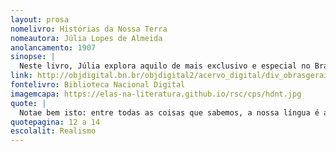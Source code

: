 ```yaml
---
layout: prosa
nomelivro: Histórias da Nossa Terra
nomeautora: Júlia Lopes de Almeida
anolancamento: 1907
sinopse: |
  Neste livro, Júlia explora aquilo de mais exclusivo e especial no Brasil, desde a cultura, história e até mesmo as pessoas, que tornam o nosso país singular. Com seu olhar e experiência de vida, traz um pouco de sua própria jornada, embebida em lirismo e patrimônios brasileiros.
link: http://objdigital.bn.br/objdigital2/acervo_digital/div_obrasgerais/drg15805/drg15805.pdf
fontelivro: Biblioteca Nacional Digital
imagemcapa: https://elas-na-literatura.github.io/rsc/cps/hdnt.jpg
quote: |
  Notae bem isto: entre todas as coisas que sabemos, a nossa língua é a que devemos saber melhor, porque ella é a melhor parte de nós mesmos, é a nossa tradição, o vehiculo do nosso pensamento, a nossa pátria e o melhor elemento da nossa raça e da nossa nacionalidade. [...] Falar bem a propria lingua, não é uma prenda, é um dever!
quotepagina: 12 a 14
escolalit: Realismo
---
```

